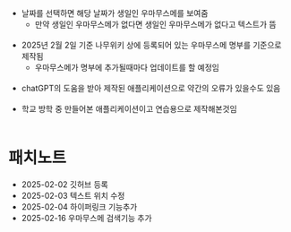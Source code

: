 * 날짜를 선택하면 해당 날짜가 생일인 우마무스메를 보여줌
  * 만약 생일인 우마무스메가 없다면 생일인 우마무스메가 없다고 텍스트가 뜸
<br><br>
* 2025년 2월 2일 기준 나무위키 상에 등록되어 있는 우마무스메 명부를 기준으로 제작됨
  * 우마무스메가 명부에 추가될때마다 업데이트를 할 예정임
<br><br>
* chatGPT의 도움을 받아 제작된 애플리케이션으로 약간의 오류가 있을수도 있음
<br><br>
* 학교 방학 중 만들어본 애플리케이션이고 연습용으로 제작해본것임
<br><br>
# 패치노트
* 2025-02-02 깃허브 등록
* 2025-02-03 텍스트 위치 수정
* 2025-02-04 하이퍼링크 기능추가
* 2025-02-16 우마무스메 검색기능 추가
